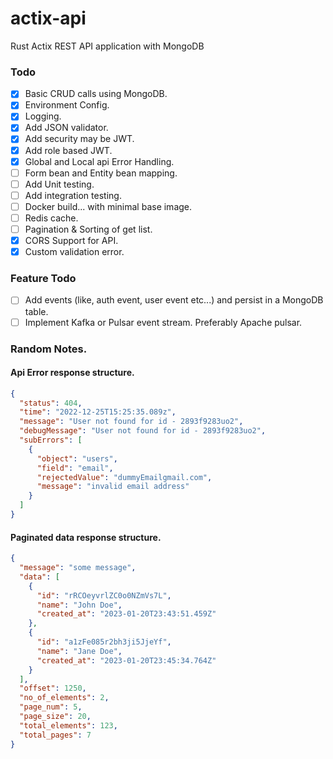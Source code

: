 # actix-api

Rust Actix REST API application with MongoDB

### Todo

- [x] Basic CRUD calls using MongoDB.
- [x] Environment Config.
- [x] Logging.
- [x] Add JSON validator.
- [x] Add security may be JWT.
- [x] Add role based JWT.
- [x] Global and Local api Error Handling.
- [ ] Form bean and Entity bean mapping.
- [ ] Add Unit testing.
- [ ] Add integration testing.
- [ ] Docker build... with minimal base image.
- [ ] Redis cache.
- [ ] Pagination & Sorting of get list.
- [x] CORS Support for API.
- [x] Custom validation error. 

### Feature Todo
- [ ] Add events (like, auth event, user event etc...) and persist in a MongoDB table.
- [ ] Implement Kafka or Pulsar event stream. Preferably Apache pulsar.

### Random Notes.

#### Api Error response structure.

```json
{
  "status": 404,
  "time": "2022-12-25T15:25:35.089z",
  "message": "User not found for id - 2893f9283uo2",
  "debugMessage": "User not found for id - 2893f9283uo2",
  "subErrors": [
    {
      "object": "users",
      "field": "email",
      "rejectedValue": "dummyEmailgmail.com",
      "message": "invalid email address"
    }
  ]
}
```

#### Paginated data response structure.
```json
{
  "message": "some message",
  "data": [
    {
      "id": "rRCOeyvrlZC0o0NZmVs7L",
      "name": "John Doe",
      "created_at": "2023-01-20T23:43:51.459Z"
    },
    {
      "id": "a1zFe085r2bh3ji5JjeYf",
      "name": "Jane Doe",
      "created_at": "2023-01-20T23:45:34.764Z"
    }
  ],
  "offset": 1250,
  "no_of_elements": 2,
  "page_num": 5,
  "page_size": 20,
  "total_elements": 123,
  "total_pages": 7
}
```
